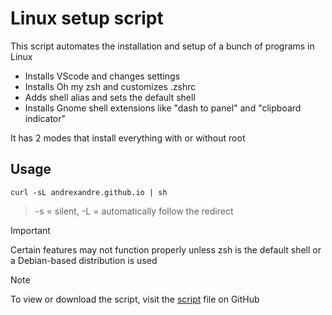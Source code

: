 # Linux setup script

This script automates the installation and setup of a bunch of programs in Linux

- Installs VScode and changes settings
- Installs Oh my zsh and customizes .zshrc
- Adds shell alias and sets the default shell
- Installs Gnome shell extensions like "dash to panel" and "clipboard indicator"

It has 2 modes that install everything with or without root

## Usage

```
curl -sL andrexandre.github.io | sh
```
> -s = silent, -L = automatically follow the redirect

> [!IMPORTANT]
> Certain features may not function properly unless zsh is the default shell or a Debian-based distribution is used

> [!NOTE]
> To view or download the script, visit the [script](script) file on GitHub
